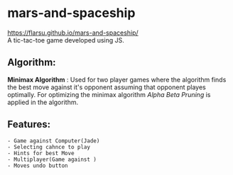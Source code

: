 # mars-and-spaceship
https://flarsu.github.io/mars-and-spaceship/<br>
A tic-tac-toe game developed using JS.<br>
## Algorithm:
  <b>Minimax Algorithm</b> : Used for two player games where the algorithm finds the best move against it's opponent assuming that opponent playes optimally.
  For optimizing the minimax algorithm  <i>Alpha Beta Pruning</i>  is applied in the algorithm. 

## Features:
    - Game against Computer(Jade)
    - Selecting cahnce to play
    - Hints for best Move
    - Multiplayer(Game against )
    - Moves undo button
  




